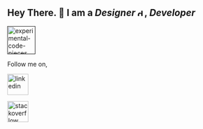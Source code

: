 ## Hey There. 👋 I am a *Designer* [<img width="16" height="16" src="https://img.icons8.com/officel/16/design.png" alt="design"/>](), *Developer* 


[<img width="64" height="64" src="https://img.icons8.com/pieces/64/experimental-code-pieces.png" alt="experimental-code-pieces"/>]()

Follow me on,

[<img width="48" height="48" src="https://img.icons8.com/fluency/48/linkedin.png" alt="linkedin"/>](https://icons8.com/icon/xuvGCOXi8Wyg/linkedin)

[<img width="48" height="48" src="https://img.icons8.com/color/48/stackoverflow.png" alt="stackoverflow"/>](https://stackoverflow.com/users/14561731/sahan)
